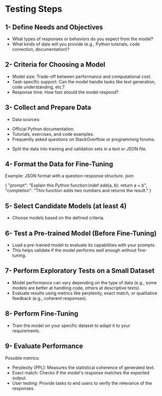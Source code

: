 # Testing Steps

## 1- Define Needs and Objectives

- What types of responses or behaviors do you expect from the model?
- What kinds of data will you provide (e.g., Python tutorials, code correction, documentation)?

## 2- Criteria for Choosing a Model

- Model size: Trade-off between performance and computational cost.
- Task-specific support: Can the model handle tasks like text generation, code understanding, etc.?
- Response time: How fast should the model respond?

## 3- Collect and Prepare Data

+ Data sources:
- Official Python documentation.
- Tutorials, exercises, and code examples.
- Frequently asked questions on StackOverflow or programming forums.
+ Split the data into training and validation sets in a text or JSON file.

## 4- Format the Data for Fine-Tuning

Example: JSON format with a question-response structure.
json

{
  "prompt": "Explain this Python function:\ndef add(a, b): return a + b",
  "completion": "This function adds two numbers and returns the result."
}

## 5- Select Candidate Models (at least 4)

- Choose models based on the defined criteria.

## 6- Test a Pre-trained Model (Before Fine-Tuning)

- Load a pre-trained model to evaluate its capabilities with your prompts.
- This helps validate if the model performs well enough without fine-tuning.

## 7- Perform Exploratory Tests on a Small Dataset

- Model performance can vary depending on the type of data (e.g., some models are better at handling code, others at descriptive texts).
- Evaluate results using metrics like perplexity, exact match, or qualitative feedback (e.g., coherent responses).

## 8- Perform Fine-Tuning

- Train the model on your specific dataset to adapt it to your requirements.

## 9- Evaluate Performance

Possible metrics:
- Perplexity (PPL): Measures the statistical coherence of generated text.
- Exact match: Checks if the model's response matches the expected output.
- User testing: Provide tasks to end users to verify the relevance of the responses.
